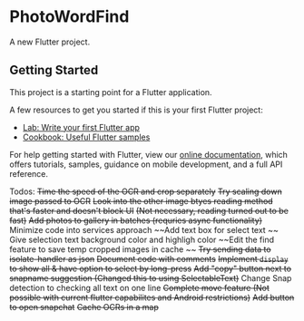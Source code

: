 # PhotoWordFind

A new Flutter project.

## Getting Started

This project is a starting point for a Flutter application.

A few resources to get you started if this is your first Flutter project:

- [Lab: Write your first Flutter app](https://flutter.dev/docs/get-started/codelab)
- [Cookbook: Useful Flutter samples](https://flutter.dev/docs/cookbook)

For help getting started with Flutter, view our
[online documentation](https://flutter.dev/docs), which offers tutorials,
samples, guidance on mobile development, and a full API reference.

Todos: 
~~Time the speed of the OCR and crop separately~~
~~Try scaling down image passed to OCR~~
~~Look into the other image btyes reading method that's faster and doesn't block UI~~
~~(Not necessary, reading turned out to be fast)~~
~~Add photos to gallery in batches (requries async functionality)~~
Minimize code into services approach 
~~Add text box for select text ~~
Give selection text background color and highligh color
~~Edit the find feature to save temp cropped images in cache ~~
~~Try sending data to isolate-handler as json~~
~~Document code with comments~~
~~Implement `display` to show all & have option to select by long-press~~
~~Add "copy" button next to snapname suggestion (Changed this to using SelectableText)~~
Change Snap detection to checking all text on one line 
~~Complete move feature (Not possible with current flutter capabilites and Android restrictions)~~
~~Add button to open snapchat~~
~~Cache OCRs in a map~~
